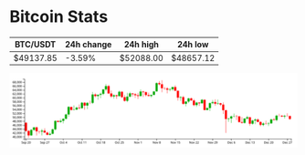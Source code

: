 # Bitcoin Stats

BTC/USDT|24h change|24h high|24h low|
|---|---|---|---|
|$49137.85|-3.59%|$52088.00|$48657.12|

<img src="./chart.svg">

